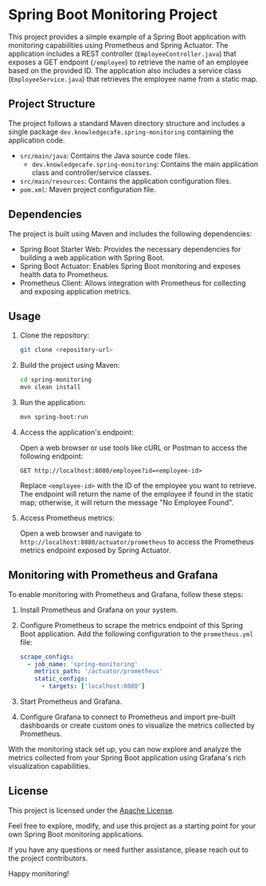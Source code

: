 # Spring Boot Monitoring Project

This project provides a simple example of a Spring Boot application with monitoring capabilities using Prometheus and Spring Actuator. The application includes a REST controller (`EmployeeController.java`) that exposes a GET endpoint (`/employee`) to retrieve the name of an employee based on the provided ID. The application also includes a service class (`EmployeeService.java`) that retrieves the employee name from a static map.

## Project Structure

The project follows a standard Maven directory structure and includes a single package `dev.knowledgecafe.spring-monitoring` containing the application code.

- `src/main/java`: Contains the Java source code files.
  - `dev.knowledgecafe.spring-monitoring`: Contains the main application class and controller/service classes.
- `src/main/resources`: Contains the application configuration files.
- `pom.xml`: Maven project configuration file.

## Dependencies

The project is built using Maven and includes the following dependencies:

- Spring Boot Starter Web: Provides the necessary dependencies for building a web application with Spring Boot.
- Spring Boot Actuator: Enables Spring Boot monitoring and exposes health data to Prometheus.
- Prometheus Client: Allows integration with Prometheus for collecting and exposing application metrics.

## Usage

1. Clone the repository:

   ```bash
   git clone <repository-url>
   ```

2. Build the project using Maven:

   ```bash
   cd spring-monitoring
   mvn clean install
   ```

3. Run the application:

   ```bash
   mvn spring-boot:run
   ```

4. Access the application's endpoint:

   Open a web browser or use tools like cURL or Postman to access the following endpoint:

   ```
   GET http://localhost:8080/employee?id=<employee-id>
   ```

   Replace `<employee-id>` with the ID of the employee you want to retrieve. The endpoint will return the name of the employee if found in the static map; otherwise, it will return the message "No Employee Found".

5. Access Prometheus metrics:

   Open a web browser and navigate to `http://localhost:8080/actuator/prometheus` to access the Prometheus metrics endpoint exposed by Spring Actuator.

## Monitoring with Prometheus and Grafana

To enable monitoring with Prometheus and Grafana, follow these steps:

1. Install Prometheus and Grafana on your system.

2. Configure Prometheus to scrape the metrics endpoint of this Spring Boot application. Add the following configuration to the `prometheus.yml` file:

   ```yaml
   scrape_configs:
     - job_name: 'spring-monitoring'
       metrics_path: '/actuator/prometheus'
       static_configs:
         - targets: ['localhost:8080']
   ```

3. Start Prometheus and Grafana.

4. Configure Grafana to connect to Prometheus and import pre-built dashboards or create custom ones to visualize the metrics collected by Prometheus.

With the monitoring stack set up, you can now explore and analyze the metrics collected from your Spring Boot application using Grafana's rich visualization capabilities.

## License

This project is licensed under the [Apache License](LICENSE).

Feel free to explore, modify, and use this project as a starting point for your own Spring Boot monitoring applications.

If you have any questions or need further assistance, please reach out to the project contributors.

Happy monitoring!
